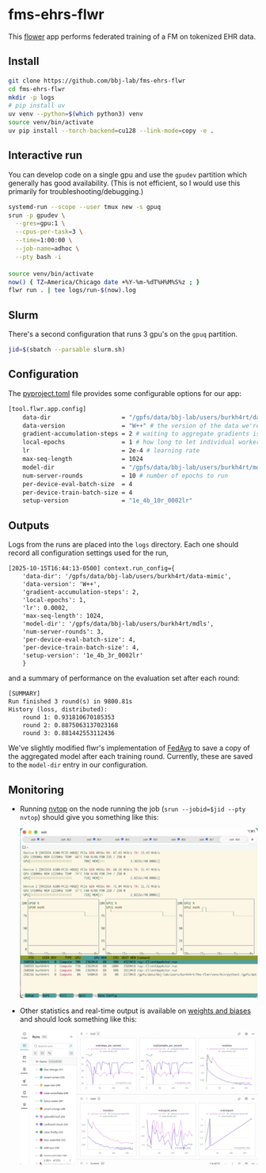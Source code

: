 # fms-ehrs-flwr

This [flower](https://flower.ai) app performs federated training of a FM on
tokenized EHR data.

## Install

```bash
git clone https://github.com/bbj-lab/fms-ehrs-flwr
cd fms-ehrs-flwr
mkdir -p logs
# pip install uv
uv venv --python=$(which python3) venv
source venv/bin/activate
uv pip install --torch-backend=cu128 --link-mode=copy -e .
```

## Interactive run

You can develop code on a single gpu and use the `gpudev` partition which
generally has good availability. (This is not efficient, so I would use this
primarily for troubleshooting/debugging.)

```bash
systemd-run --scope --user tmux new -s gpuq
srun -p gpudev \
  --gres=gpu:1 \
  --cpus-per-task=3 \
  --time=1:00:00 \
  --job-name=adhoc \
  --pty bash -i

source venv/bin/activate
now() { TZ=America/Chicago date +%Y-%m-%dT%H%M%S%z ; }
flwr run . | tee logs/run-$(now).log
```

## Slurm

There's a second configuration that runs 3 gpu's on the `gpuq` partition.

```bash
jid=$(sbatch --parsable slurm.sh)
```

## Configuration

The [pyproject.toml](./pyproject.toml) file provides some configurable options
for our app:

```sh
[tool.flwr.app.config]
    data-dir                    = "/gpfs/data/bbj-lab/users/burkh4rt/data-mimic" # where the data lives
    data-version                = "W++" # the version of the data we're using
    gradient-accumulation-steps = 2 # waiting to aggregate gradients is a multiplier on the effective batch size
    local-epochs                = 1 # how long to let individual workers run before aggregating
    lr                          = 2e-4 # learning rate
    max-seq-length              = 1024
    model-dir                   = "/gpfs/data/bbj-lab/users/burkh4rt/mdls" # where to store trained models
    num-server-rounds           = 10 # number of epochs to run
    per-device-eval-batch-size  = 4
    per-device-train-batch-size = 4
    setup-version               = "1e_4b_10r_0002lr"
```

## Outputs

Logs from the runs are placed into the `logs` directory. Each one should record
all configuration settings used for the run,

```
[2025-10-15T16:44:13-0500] context.run_config={
    'data-dir': '/gpfs/data/bbj-lab/users/burkh4rt/data-mimic',
    'data-version': 'W++',
    'gradient-accumulation-steps': 2,
    'local-epochs': 1,
    'lr': 0.0002,
    'max-seq-length': 1024,
    'model-dir': '/gpfs/data/bbj-lab/users/burkh4rt/mdls',
    'num-server-rounds': 3,
    'per-device-eval-batch-size': 4,
    'per-device-train-batch-size': 4,
    'setup-version': '1e_4b_3r_0002lr'
    }
```

and a summary of performance on the evaluation set after each round:

```
[SUMMARY]
Run finished 3 round(s) in 9800.81s
History (loss, distributed):
    round 1: 0.931810670185353
    round 2: 0.8875063137023168
    round 3: 0.881442553112436
```

We've slightly modified flwr's implementation of
[FedAvg](https://arxiv.org/abs/1602.05629) to save a copy of the aggregated model
after each training round. Currently, these are saved to the `model-dir` entry in
our configuration.

## Monitoring

-   Running [nvtop](https://github.com/Syllo/nvtop) on the node running the job
    (`srun --jobid=$jid --pty nvtop`) should give you something like this:

    ![](img/nvtop.png)

-   Other statistics and real-time output is available on
    [weights and biases](wandb.ai) and should look something like this:

    ![](img/wandb.png)

<!--

Format:
```
ruff format .
shfmt -w .
prettier --write *.md
```

-->
